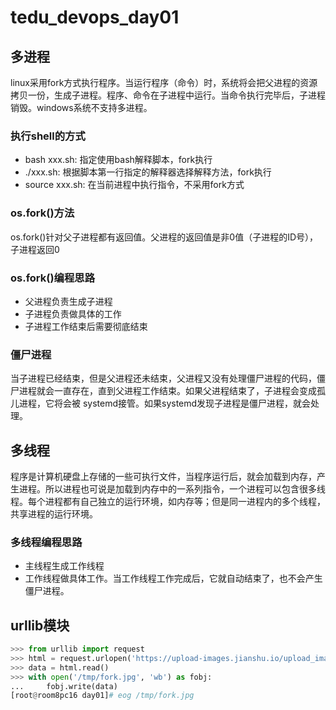 # tedu_devops_day01
## 多进程
linux采用fork方式执行程序。当运行程序（命令）时，系统将会把父进程的资源拷贝一份，生成子进程。程序、命令在子进程中运行。当命令执行完毕后，子进程销毁。windows系统不支持多进程。
### 执行shell的方式
- bash xxx.sh: 指定使用bash解释脚本，fork执行
- ./xxx.sh: 根据脚本第一行指定的解释器选择解释方法，fork执行
- source xxx.sh: 在当前进程中执行指令，不采用fork方式
### os.fork()方法
os.fork()针对父子进程都有返回值。父进程的返回值是非0值（子进程的ID号），
子进程返回0
### os.fork()编程思路
- 父进程负责生成子进程
- 子进程负责做具体的工作
- 子进程工作结束后需要彻底结束
### 僵尸进程
当子进程已经结束，但是父进程还未结束，父进程又没有处理僵尸进程的代码，僵尸进程就会一直存在，直到父进程工作结束。如果父进程结束了，子进程会变成孤儿进程，它将会被
systemd接管。如果systemd发现子进程是僵尸进程，就会处理。
## 多线程
程序是计算机硬盘上存储的一些可执行文件，当程序运行后，就会加载到内存，产生进程。所以进程也可说是加载到内存中的一系列指令，一个进程可以包含很多线程。每个进程都有自己独立的运行环境，如内存等；但是同一进程内的多个线程，共享进程的运行环境。
### 多线程编程思路
- 主线程生成工作线程
- 工作线程做具体工作。当工作线程工作完成后，它就自动结束了，也不会产生僵尸进程。
## urllib模块
```python
>>> from urllib import request
>>> html = request.urlopen('https://upload-images.jianshu.io/upload_images/12347101-bc5e84e92e23c692.jpg')
>>> data = html.read()
>>> with open('/tmp/fork.jpg', 'wb') as fobj:
...     fobj.write(data)
[root@room8pc16 day01]# eog /tmp/fork.jpg
```



